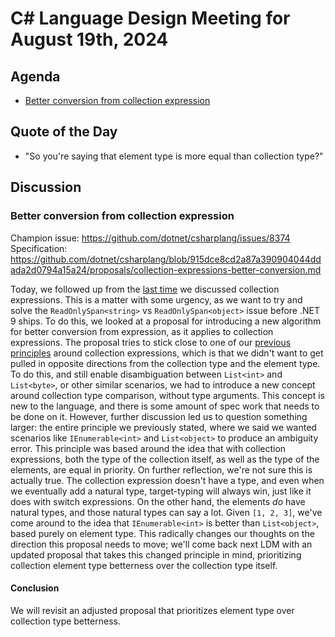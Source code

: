 # C# Language Design Meeting for August 19th, 2024

## Agenda

- [Better conversion from collection expression](#better-conversion-from-collection-expression)

## Quote of the Day

- "So you're saying that element type is more equal than collection type?"

## Discussion

### Better conversion from collection expression

Champion issue: https://github.com/dotnet/csharplang/issues/8374  
Specification: https://github.com/dotnet/csharplang/blob/915dce8cd2a87a390904044ddada2d0794a15a24/proposals/collection-expressions-better-conversion.md

Today, we followed up from the [last time](LDM-2024-07-24.md#better-conversion-from-collection-expression-with-readonlyspant-overloads) we discussed collection expressions. This is a matter
with some urgency, as we want to try and solve the `ReadOnlySpan<string>` vs `ReadOnlySpan<object>` issue before .NET 9 ships. To do this, we looked at a proposal for introducing a new algorithm
for better conversion from expression, as it applies to collection expressions. The proposal tries to stick close to one of our
[previous principles](../2023/LDM-2023-09-20.md#overload-resolution-fallbacks) around collection expressions, which is that we didn't want to get pulled in opposite directions from the collection
type and the element type. To do this, and still enable disambiguation between `List<int>` and `List<byte>`, or other similar scenarios, we had to introduce a new concept around collection type
comparison, without type arguments. This concept is new to the language, and there is some amount of spec work that needs to be done on it. However, further discussion led us to question something
larger: the entire principle we previously stated, where we said we wanted scenarios like `IEnumerable<int>` and `List<object>` to produce an ambiguity error. This principle was based around the
idea that with collection expressions, both the type of the collection itself, as well as the type of the elements, are equal in priority. On further reflection, we're not sure this is actually
true. The collection expression doesn't have a type, and even when we eventually add a natural type, target-typing will always win, just like it does with switch expressions. On the other hand,
the elements _do_ have natural types, and those natural types can say a lot. Given `[1, 2, 3]`, we've come around to the idea that `IEnumerable<int>` is better than `List<object>`, based purely
on element type. This radically changes our thoughts on the direction this proposal needs to move; we'll come back next LDM with an updated proposal that takes this changed principle in mind,
prioritizing collection element type betterness over the collection type itself.

#### Conclusion

We will revisit an adjusted proposal that prioritizes element type over collection type betterness.
